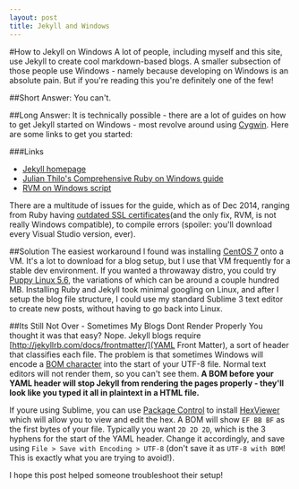 ```yaml
---
layout: post
title: Jekyll and Windows
---
```


#How to Jekyll on Windows
A lot of people, including myself and this site, use Jekyll to create cool markdown-based blogs. A smaller subsection of those people use Windows - namely because developing on Windows is an absolute pain. But if you're reading this you're definitely one of the few!

##Short Answer:
You can't.

##Long Answer:
It is technically possible - there are a lot of guides on how to get Jekyll started on Windows - most revolve around using [Cygwin](https://www.cygwin.com/). Here are some links to get you started:

###Links
* [Jekyll homepage](http://jekyllrb.com/docs/windows/)
* [Julian Thilo's Comprehensive Ruby on Windows guide](http://jekyll-windows.juthilo.com/)
* [RVM on Windows script](http://blog.developwithpassion.com/2012/03/30/installing-rvm-with-cygwin-on-windows/)

There are a multitude of issues for the guide, which as of Dec 2014, ranging from Ruby having [outdated SSL certificates](http://railsapps.github.io/openssl-certificate-verify-failed.html)(and the only fix, RVM, is not really Windows compatible), to compile errors (spoiler: you'll download every Visual Studio version, ever).

##Solution
The easiest workaround I found was installing [CentOS 7](http://www.centos.org/download/) onto a VM. It's a lot to download for a blog setup, but I use that VM frequently for a stable dev environment. If you wanted a throwaway distro, you could try [Puppy Linux 5.6](http://distro.ibiblio.org/puppylinux/puppy-5.6/), the variations of which can be around a couple hundred MB. Installing Ruby and Jekyll took minimal googling on Linux, and after I setup the blog file structure, I could use my standard Sublime 3 text editor to create new posts, without having to go back into Linux.

##Its Still Not Over - Sometimes My Blogs Dont Render Properly 
You thought it was that easy? Nope.
Jekyll blogs require [http://jekyllrb.com/docs/frontmatter/](YAML Front Matter), a sort of header that classifies each file. The problem is that sometimes Windows will encode a [BOM character](http://en.wikipedia.org/wiki/Byte_order_mark) into the start of your UTF-8 file. Normal text editors will not render them, so you can't see them. **A BOM before your YAML header will stop Jekyll from rendering the pages properly - they'll look like you typed it all in plaintext in a HTML file.** 

If youre using Sublime, you can use [Package Control](https://sublime.wbond.net/installation) to install [HexViewer](https://sublime.wbond.net/packages/HexViewer) which will allow you to view and edit the hex. A BOM will show `EF BB BF` as the first bytes of your file. Typically you want `2D 2D 2D`, which is the 3 hyphens for the start of the YAML header. Change it accordingly, and save using `File > Save with Encoding > UTF-8` (don't save it as `UTF-8 with BOM`! This is exactly what you are trying to avoid!).

I hope this post helped someone troubleshoot their setup!
